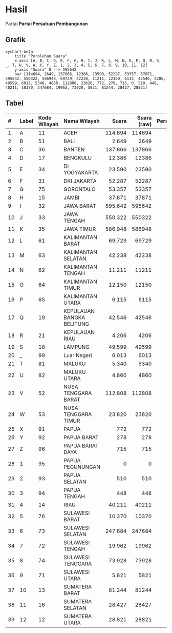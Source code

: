 # Hasil

Partai **Partai Persatuan Pembangunan**

## Grafik

```mermaid
xychart-beta
    title "Perolehan Suara"
    x-axis [A, B, C, D, E, F, G, H, I, J, K, L, M, N, O, P, Q, R, S, _, T, U, V, W, X, Y, Z, 1, 2, 3, 4, 5, 6, 7, 8, 9, 10, 11, 12]
    y-axis "Suara" 0 --> 595642
    bar [114694, 2649, 137866, 12386, 23590, 52287, 53357, 37871, 595642, 550322, 586948, 69729, 42238, 11211, 12150, 6115, 42546, 4206, 49599, 6013, 5340, 4860, 112808, 23620, 772, 278, 715, 0, 510, 448, 40211, 10370, 247684, 19962, 73928, 5821, 81244, 28427, 28821]
```

## Tabel

| #  | Label | Kode Wilayah | Nama Wilayah              | Suara   | Suara (raw) | Persentase |
|:-- |:----- |:------------ |:------------------------- | -------:| -----------:| ----------:|
| 1  | A     | 11           | ACEH                      | 114.694 | 114694      | 3,70       |
| 2  | B     | 51           | BALI                      | 2.649   | 2649        | 0,09       |
| 3  | C     | 36           | BANTEN                    | 137.866 | 137866      | 4,45       |
| 4  | D     | 17           | BENGKULU                  | 12.386  | 12386       | 0,40       |
| 5  | E     | 34           | DI YOGYAKARTA             | 23.590  | 23590       | 0,76       |
| 6  | F     | 31           | DKI JAKARTA               | 52.287  | 52287       | 1,69       |
| 7  | G     | 75           | GORONTALO                 | 53.357  | 53357       | 1,72       |
| 8  | H     | 15           | JAMBI                     | 37.871  | 37871       | 1,22       |
| 9  | I     | 32           | JAWA BARAT                | 595.642 | 595642      | 19,23      |
| 10 | J     | 33           | JAWA TENGAH               | 550.322 | 550322      | 17,77      |
| 11 | K     | 35           | JAWA TIMUR                | 586.948 | 586948      | 18,95      |
| 12 | L     | 61           | KALIMANTAN BARAT          | 69.729  | 69729       | 2,25       |
| 13 | M     | 63           | KALIMANTAN SELATAN        | 42.238  | 42238       | 1,36       |
| 14 | N     | 62           | KALIMANTAN TENGAH         | 11.211  | 11211       | 0,36       |
| 15 | O     | 64           | KALIMANTAN TIMUR          | 12.150  | 12150       | 0,39       |
| 16 | P     | 65           | KALIMANTAN UTARA          | 6.115   | 6115        | 0,20       |
| 17 | Q     | 19           | KEPULAUAN BANGKA BELITUNG | 42.546  | 42546       | 1,37       |
| 18 | R     | 21           | KEPULAUAN RIAU            | 4.206   | 4206        | 0,14       |
| 19 | S     | 18           | LAMPUNG                   | 49.599  | 49599       | 1,60       |
| 20 | _     | 99           | Luar Negeri               | 6.013   | 6013        | 0,19       |
| 21 | T     | 81           | MALUKU                    | 5.340   | 5340        | 0,17       |
| 22 | U     | 82           | MALUKU UTARA              | 4.860   | 4860        | 0,16       |
| 23 | V     | 52           | NUSA TENGGARA BARAT       | 112.808 | 112808      | 3,64       |
| 24 | W     | 53           | NUSA TENGGARA TIMUR       | 23.620  | 23620       | 0,76       |
| 25 | X     | 91           | PAPUA                     | 772     | 772         | 0,02       |
| 26 | Y     | 92           | PAPUA BARAT               | 278     | 278         | 0,01       |
| 27 | Z     | 96           | PAPUA BARAT DAYA          | 715     | 715         | 0,02       |
| 28 | 1     | 95           | PAPUA PEGUNUNGAN          | 0       | 0           | 0,00       |
| 29 | 2     | 93           | PAPUA SELATAN             | 510     | 510         | 0,02       |
| 30 | 3     | 94           | PAPUA TENGAH              | 448     | 448         | 0,01       |
| 31 | 4     | 14           | RIAU                      | 40.211  | 40211       | 1,30       |
| 32 | 5     | 76           | SULAWESI BARAT            | 10.370  | 10370       | 0,33       |
| 33 | 6     | 73           | SULAWESI SELATAN          | 247.684 | 247684      | 8,00       |
| 34 | 7     | 72           | SULAWESI TENGAH           | 19.962  | 19962       | 0,64       |
| 35 | 8     | 74           | SULAWESI TENGGARA         | 73.928  | 73928       | 2,39       |
| 36 | 9     | 71           | SULAWESI UTARA            | 5.821   | 5821        | 0,19       |
| 37 | 10    | 13           | SUMATERA BARAT            | 81.244  | 81244       | 2,62       |
| 38 | 11    | 16           | SUMATERA SELATAN          | 28.427  | 28427       | 0,92       |
| 39 | 12    | 12           | SUMATERA UTARA            | 28.821  | 28821       | 0,93       |



